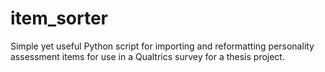 # item_sorter
Simple yet useful Python script for importing and reformatting personality assessment items for use in a Qualtrics survey for a thesis project.
